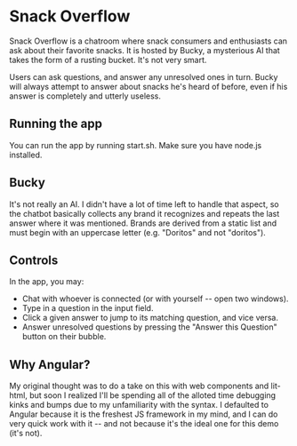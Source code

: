 # Snack Overflow
Snack Overflow is a chatroom where snack consumers and enthusiasts can ask about their favorite snacks. It is hosted by Bucky, a mysterious AI that takes the form of a rusting bucket. It's not very smart.

Users can ask questions, and answer any unresolved ones in turn. Bucky will always attempt to answer about snacks he's heard of before, even if his answer is completely and utterly useless.

## Running the app
You can run the app by running start.sh. Make sure you have node.js installed.

## Bucky
It's not really an AI. I didn't have a lot of time left to handle that aspect, so the chatbot basically collects any brand it recognizes and repeats the last answer where it was mentioned. Brands are derived from a static list and must begin with an uppercase letter (e.g. "Doritos" and not "doritos").

## Controls
In the app, you may:
* Chat with whoever is connected (or with yourself -- open two windows).
* Type in a question in the input field.
* Click a given answer to jump to its matching question, and vice versa.
* Answer unresolved questions by pressing the "Answer this Question" button on their bubble.

## Why Angular?
My original thought was to do a take on this with web components and lit-html, but soon I realized I'll be spending all of the alloted time debugging kinks and bumps due to my unfamiliarity with the syntax. I defaulted to Angular because it is the freshest JS framework in my mind, and I can do very quick work with it -- and not because it's the ideal one for this demo (it's not).

